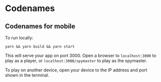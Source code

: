 # Codenames

## Codenames for mobile

To run locally:

```
yarn && yarn build && yarn start
```

This will serve your app on port 3000. Open a browser to `localhost:3000` to play as a player, or
`localhost:3000/spymaster` to play as the spymaster.

To play on another device, open your device to the IP address and port shown in the terminal.
